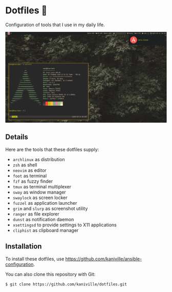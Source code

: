 # Dotfiles 🐧

Configuration of tools that I use in my daily life.

![](src/screenshot.png)

## Details
Here are the tools that these dotfiles supply:

- `archlinux` as distribution
- `zsh` as shell
- `neovim` as editor
- `foot` as terminal
- `fzf` as fuzzy finder
- `tmux` as terminal multiplexer
- `sway` as window manager
- `swaylock` as screen locker
- `fuzzel` as application launcher
- `grim` and `slurp` as screenshot utility
- `ranger` as file explorer
- `dunst` as notification daemon
- `xsettingsd` to provide settings to X11 applications
- `cliphist` as clipboard manager

## Installation
To install these dotfiles, use https://github.com/kaniville/ansible-configuration.

You can also clone this repository with Git:
```
$ git clone https://github.com/kaniville/dotfiles.git
```
